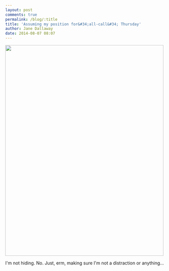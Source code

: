 ```yaml
---
layout: post
comments: true
permalink: /blog/:title
title: 'Assuming my position for&#34;all-call&#34; Thursday'
author: Jane Dallaway
date: 2014-08-07 08:07
---
```


<div><a href="http://static.skitters.dallaway.com/tp_IMG_20140807_080547.JPG"><img src="http://static.skitters.dallaway.com/tp_thumb_IMG_20140807_080547.JPG" width="500" height="667"/></a></div>

I'm not hiding. No. Just, erm, making sure I'm not a distraction or
anything...
  
      
